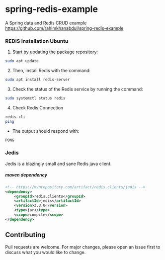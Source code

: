 # spring-redis-example
A Spring data and Redis CRUD example 
https://github.com/rahimkhanabdul/spring-redis-example


### REDIS Installation Ubuntu

1. Start by updating the package repository:
```bash
sudo apt update
```
2. Then, install Redis with the command:
```bash
sudo apt install redis-server
```
3. Check the status of the Redis service by running the command:
```bash
sudo systemctl status redis
```
4. Check Redis Connection
```bash
redis-cli
ping
```
- The output should respond with:
```bash
PONG
```

### Jedis
Jedis is a blazingly small and sane Redis java client.
##### maven dependency
```xml
<!-- https://mvnrepository.com/artifact/redis.clients/jedis -->
<dependency>
    <groupId>redis.clients</groupId>
    <artifactId>jedis</artifactId>
    <version>3.3.0</version>
    <type>jar</type>
    <scope>compile</scope>
</dependency>
```

## Contributing
Pull requests are welcome. For major changes, please open an issue first to discuss what you would like to change.
